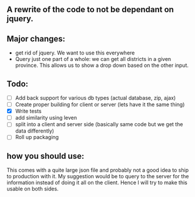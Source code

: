 ## A rewrite of the code to not be dependant on jquery. 

## Major changes:
- get rid of jquery. We want to use this everywhere
- Query just one part of a whole: we can get all districts in a given province. 
  This allows us to show a drop down based on the other input. 



## Todo:

- [ ] Add back support for various db types (actual database, zip, ajax)
- [ ] Create proper building for client or server (lets have it the same thing)
- [x] Write tests
- [ ] add similarity using leven
- [ ] split into a client and server side (basically same code but we get the data differently)
- [ ] Roll up packaging

## how you should use:
This comes with a quite large json file and probably not a good idea to ship to production with it. 
My suggestion would be to query to the server for the information instead of doing it all on the client.
Hence I will try to make this usable on both sides.
